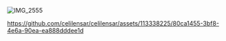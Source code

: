 
![IMG_2555](https://github.com/celilensar/celilensar/assets/113338225/7bc51e99-a5f0-470b-9a21-c570c319b199)




https://github.com/celilensar/celilensar/assets/113338225/80ca1455-3bf8-4e6a-90ea-ea888dddee1d

